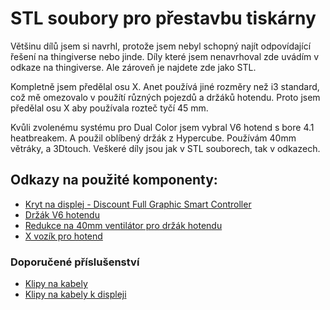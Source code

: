 # STL soubory pro přestavbu tiskárny

Většinu dílů jsem si navrhl, protože jsem nebyl schopný najít odpovídající řešení na thingiverse nebo jinde. Díly které jsem nenavrhoval zde uvádím v odkaze na thingiverse. Ale zároveň je najdete zde jako STL.

Kompletně jsem předělal osu X. Anet používá jiné rozměry než i3 standard, což mě omezovalo v použítí různých pojezdů a držáků hotendu. Proto jsem předělal osu X aby používala rozteč tyčí 45 mm.

Kvůli zvolenému systému pro Dual Color jsem vybral V6 hotend s bore 4.1 heatbreakem. A použil oblíbený držák z Hypercube. Používám 40mm větráky, a 3Dtouch. Veškeré díly jsou jak v STL souborech, tak v odkazech.

## Odkazy na použité komponenty:
- [Kryt na displej - Discount Full Graphic Smart Controller](https://www.thingiverse.com/thing:2368534)
- [Držák V6 hotendu](https://www.thingiverse.com/thing:1632847)
- [Redukce na 40mm ventilátor pro držák hotendu](https://www.thingiverse.com/thing:2716350)
- [X vozík pro hotend](https://www.thingiverse.com/thing:586636)

### Doporučené příslušenství

- [Klipy na kabely](https://www.thingiverse.com/thing:3102684)
- [Klipy na kabely k displeji](https://www.thingiverse.com/thing:2626246)